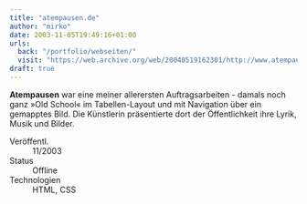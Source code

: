 ```yaml
---
title: "atempausen.de"
author: "mirko"
date: 2003-11-05T19:49:16+01:00
urls:
  back: "/portfolio/webseiten/"
  visit: "https://web.archive.org/web/20040519162301/http://www.atempausen.de:80/"
draft: true
---
```


**Atempausen** war eine meiner allerersten Auftragsarbeiten - damals noch ganz »Old School« im Tabellen-Layout und mit Navigation über ein gemapptes Bild. Die Künstlerin präsentierte dort der Öffentlichkeit ihre Lyrik, Musik und Bilder.

<dl>
  <dt>Veröffentl.</dt><dd>11/2003</dd>
  <dt>Status</dt><dd>Offline</dd>
  <dt>Technologien</dt><dd>HTML, CSS</dd>
</dl>
